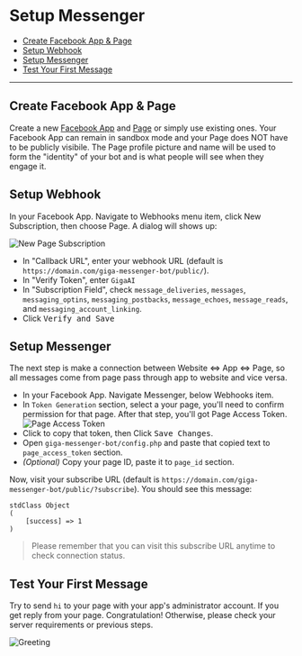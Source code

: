 # Setup Messenger
- [Create Facebook App & Page](#create-facebook-app-and-page)
- [Setup Webhook](#setup-webhook)
- [Setup Messenger](#setup-messenger)
- [Test Your First Message](#test-your-first-message)

***

<a name="create-facebook-app-and-page"></a>
## Create Facebook App & Page
Create a new [Facebook App](https://developers.facebook.com/quickstarts/?platform=web) and [Page](https://www.facebook.com/pages/create) or simply use existing ones. Your Facebook App can remain in sandbox mode and your Page does NOT have to be publicly visibile. The Page profile picture and name will be used to form the "identity" of your bot and is what people will see when they engage it.

<a name="setup-webhook"></a>
## Setup Webhook

In your Facebook App. Navigate to Webhooks menu item, click New Subscription, then choose Page. A dialog will shows up:
	
![New Page Subscription](/images/page-subscription.png)

- In "Callback URL", enter your webhook URL (default is `https://domain.com/giga-messenger-bot/public/`).
- In "Verify Token", enter `GigaAI`
- In "Subscription Field", check `message_deliveries`, `messages`, `messaging_optins`, `messaging_postbacks`, `message_echoes`, `message_reads`, and `messaging_account_linking`.
- Click <kbd>Verify and Save</kbd>

<a name="setup-messenger"></a>
## Setup Messenger

The next step is make a connection between Website <=> App <=> Page, so all messages come from page pass through app to website and vice versa.

- In your Facebook App. Navigate Messenger, below Webhooks item.
- In `Token Generation` section, select a your page, you'll need to confirm permission for that page. After that step, you'll got Page Access Token.
	![Page Access Token](/images/page-access-token.png)
- Click to copy that token, then Click <kbd>Save Changes</kbd>.
- Open `giga-messenger-bot/config.php` and paste that copied text to `page_access_token` section.
- *(Optional)* Copy your page ID, paste it to `page_id` section.

Now, visit your subscribe URL (default is `https://domain.com/giga-messenger-bot/public/?subscribe`). You should see this message:

```
stdClass Object
(
	[success] => 1
)
```

> Please remember that you can visit this subscribe URL anytime to check connection status.

<a name="test-your-first-message"></a>
## Test Your First Message

Try to send `hi` to your page with your app's administrator account. If you get reply from your page. Congratulation! Otherwise, please check your server requirements or previous steps.

![Greeting](/images/greeting.jpg)